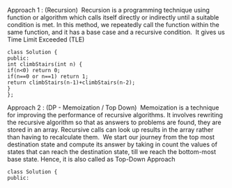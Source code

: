 Approach 1 : (Recursion)
​
Recursion is a programming technique using function or algorithm which calls itself directly or indirectly until a suitable condition is met. In this method, we repeatedly call the function within the same function, and it has a base case and a recursive condition.
​
It gives us Time Limit Exceeded (TLE)
```
class Solution {
public:
int climbStairs(int n) {
if(n<0) return 0;
if(n==0 or n==1) return 1;
return climbStairs(n-1)+climbStairs(n-2);
}
};
```
Approach 2 : (DP - Memoization / Top Down)
​
Memoization is a technique for improving the performance of recursive algorithms. It involves rewriting the recursive algorithm so that as answers to problems are found, they are stored in an array. Recursive calls can look up results in the array rather than having to recalculate them.
​
We start our journey from the top most destination state and compute its answer by taking in count the values of states that can reach the destination state, till we reach the bottom-most base state. Hence, it is also called as Top-Down Approach
​
```
class Solution {
public: